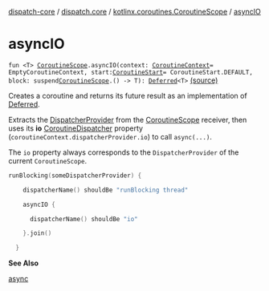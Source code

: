 [dispatch-core](../../index.md) / [dispatch.core](../index.md) / [kotlinx.coroutines.CoroutineScope](index.md) / [asyncIO](./async-i-o.md)

# asyncIO

`fun <T> `[`CoroutineScope`](https://kotlin.github.io/kotlinx.coroutines/kotlinx-coroutines-core/kotlinx.coroutines/-coroutine-scope/index.html)`.asyncIO(context: `[`CoroutineContext`](https://kotlinlang.org/api/latest/jvm/stdlib/kotlin.coroutines/-coroutine-context/index.html)` = EmptyCoroutineContext, start: `[`CoroutineStart`](https://kotlin.github.io/kotlinx.coroutines/kotlinx-coroutines-core/kotlinx.coroutines/-coroutine-start/index.html)` = CoroutineStart.DEFAULT, block: suspend `[`CoroutineScope`](https://kotlin.github.io/kotlinx.coroutines/kotlinx-coroutines-core/kotlinx.coroutines/-coroutine-scope/index.html)`.() -> T): `[`Deferred`](https://kotlin.github.io/kotlinx.coroutines/kotlinx-coroutines-core/kotlinx.coroutines/-deferred/index.html)`<T>` [(source)](https://github.com/RBusarow/Dispatch/tree/master/dispatch-core/src/main/java/dispatch/core/Async.kt#L51)

Creates a coroutine and returns its future result as an implementation of [Deferred](https://kotlin.github.io/kotlinx.coroutines/kotlinx-coroutines-core/kotlinx.coroutines/-deferred/index.html).

Extracts the [DispatcherProvider](../-dispatcher-provider/index.md) from the [CoroutineScope](https://kotlin.github.io/kotlinx.coroutines/kotlinx-coroutines-core/kotlinx.coroutines/-coroutine-scope/index.html) receiver, then uses its **io** [CoroutineDispatcher](https://kotlin.github.io/kotlinx.coroutines/kotlinx-coroutines-core/kotlinx.coroutines/-coroutine-dispatcher/index.html)
property (`coroutineContext.dispatcherProvider.io`) to call `async(...)`.

The `io` property always corresponds to the `DispatcherProvider` of the current `CoroutineScope`.

``` kotlin
runBlocking(someDispatcherProvider) {

    dispatcherName() shouldBe "runBlocking thread"

    asyncIO {

      dispatcherName() shouldBe "io"

    }.join()

  }
```

**See Also**

[async](https://kotlin.github.io/kotlinx.coroutines/kotlinx-coroutines-core/kotlinx.coroutines/async.html)

